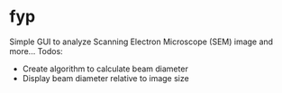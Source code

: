 # fyp
Simple GUI to analyze Scanning Electron Microscope (SEM) image and more...
Todos:
* Create algorithm to calculate beam diameter
* Display beam diameter relative to image size